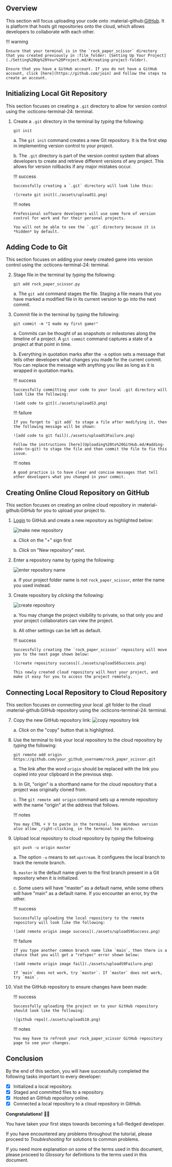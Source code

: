 ## Overview

This section will focus uploading your code onto :material-github:[GitHub](https://github.com/). It is platform that hosts git repositories onto the cloud, which allows developers to collaborate with each other.

!!! warning

    Ensure that your terminal is in the `rock_paper_scissor` directory that you created previously in :file_folder: [Setting Up Your Project](./Setting%20Up%20Your%20Project.md/#creating-project-folder).

    Ensure that you have a GitHub account. If you do not have a GitHub account, click [here](https://github.com/join) and follow the steps to create an account.

## Initializing Local Git Repository

This section focuses on creating a `.git` directory to allow for version control using the :octicons-terminal-24: terminal.

1.  Create a `.git` directory in the terminal by _typing_ the following:

    ```
    git init
    ```

    a. The `git init` command creates a new Git repository. It is the first step in implementing version control to your project.

    b. The `.git` directory is part of the version control system that allows developers to create and retrieve different versions of any project. This allows for version rollbacks if any major mistakes occur.

    !!! success

        Successfully creating a `.git` directory will look like this:

        ![create git init](./assets/uploadS1.png)

    !!! notes

        Professional software developers will use some form of version control for work and for their personal projects.

        You will not be able to see the `.git` directory because it is *hidden* by default.

## Adding Code to Git

This section focuses on adding your newly created game into version control using the :octicons-terminal-24: terminal.

2.  Stage file in the terminal by _typing_ the following:

    ```
    git add rock_paper_scissor.py
    ```

    a. The `git add` command stages the file. Staging a file means that you have marked a modified file in its current version to go into the next commit.

3.  Commit file in the terminal by _typing_ the following:

    ```
    git commit -m "I made my first game!"
    ```

    a. Commits can be thought of as snapshots or milestones along the timeline of a project. A `git commit` command captures a state of a project at that point in time.

    b. Everything in quotation marks after the `-m` option sets a message that tells other developers what changes you made for the current commit. You can replace the message with anything you like as long as it is wrapped in quotation marks.

    !!! success

        Successfully committing your code to your local .git directory will look like the following:

        ![add code to git](./assets/uploadS3.png)

    !!! failure

        If you forget to `git add` to stage a file after modifying it, then the following message will be shown:

        ![add code to git fail](./assets/uploadS3Failure.png)

        Follow the instructions [here](Uploading%20to%20GitHub.md/#adding-code-to-git) to stage the file and then commit the file to fix this issue.

    !!! notes

        A good practice is to have clear and concise messages that tell other developers what you changed in your commit.

## Creating Online Cloud Repository on GitHub

This section focuses on creating an online cloud repository in :material-github:GitHub for you to upload your project to.

1.  [Login](https://github.com/) to GitHub and create a new repository as highlighted below:

    ![make new repository](./assets/uploadS4a.png)

    a. _Click_ on the "+" sign first

    b. _Click_ on "New repository" next.

2.  Enter a repository name by _typing_ the following:

    ![enter repository name](./assets/uploadS5.png)

    a. If your project folder name is not `rock_paper_scissor`, enter the name you used instead.

3.  Create repository by _clicking_ the following:

    ![create repository](./assets/uploadS6.png)

    a. You may change the project visibility to private, so that only you and your project collaborators can view the project.

    b. All other settings can be left as default.

    !!! success

        Successfully creating the `rock_paper_scissor` repository will move you to the next page shown below:

        ![create repository success](./assets/uploadS6Success.png)

        This newly created cloud repository will host your project, and make it easy for you to access the project remotely.

## Connecting Local Repository to Cloud Repository

This section focuses on connecting your local .git folder to the cloud :material-github:GitHub repository using the :octicons-terminal-24: terminal.

7.  Copy the new GitHub repository link:
    ![copy repository link](./assets/uploadS7.png)

    a. _Click_ on the "copy" button that is highlighted.

8.  Use the terminal to link your local repository to the cloud repository by _typing_ the following:

    ```
    git remote add origin https://github.com/your_github_username/rock_paper_scissor.git
    ```

    a. The link after the word `origin` should be replaced with the link you copied into your clipboard in the previous step.

    b. In Git, "origin" is a shorthand name for the cloud repository that a project was originally cloned from.

    c. The `git remote add origin` command sets up a remote repository with the name "origin" at the address that follows.

    !!! notes

        You may CTRL + V to paste in the terminal. Some Windows version also allow _right-clicking_ in the terminal to paste.

9.  Upload local repository to cloud repository by _typing_ the following:

    ```
    git push -u origin master
    ```

    a. The option `-u` means to set `upstream`. It configures the local branch to track the remote branch.

    b. `master` is the default name given to the first branch present in a Git repository when it is initialized.

    c. Some users will have "master" as a default name, while some others will have "main" as a default name. If you encounter an error, try the other.

    !!! success

        Successfully uploading the local repository to the remote repository will look like the following:

        ![add remote origin image success](./assets/uploadS9Success.png)

    !!! failure

        If you type another common branch name like `main`, then there is a chance that you will get a "refspec" error shown below:

        ![add remote origin image fail](./assets/uploadS9Failure.png)

        If `main` does not work, try `master`. If `master` does not work, try `main`.

10. Visit the GitHub repository to ensure changes have been made:

    !!! success

        Successfully uploading the project on to your GitHub repository should look like the following:

        ![github repo](./assets/uploadS10.png)

    !!! notes

        You may have to refresh your rock_paper_scissor GitHub repository page to see your changes.

## Conclusion

By the end of this section, you will have successfully completed the following tasks important to every developer:

-   [x] Initialized a local repository.
-   [x] Staged and committed files to a repository.
-   [x] Hosted an GitHub repository online.
-   [x] Connected a local repository to a cloud repository in GitHub.

**Congratulations!** 🥳🎉

You have taken your first steps towards becoming a full-fledged developer.

If you have encountered any problems throughout the tutorial, please proceed to _Troubleshooting_ for solutions to common problems.

If you need more explanation on some of the terms used in this document, please proceed to _Glossary_ for definitions to the terms used in this document.
